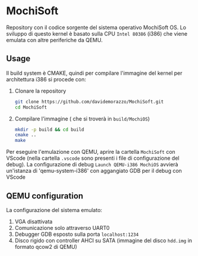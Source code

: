 # MochiSoft

Repository con il codice sorgente del sistema operativo MochiSoft OS. Lo sviluppo di questo kernel è basato sulla CPU ```Intel 80386``` (i386) che viene emulata con altre periferiche da QEMU.

## Usage
Il build system è CMAKE, quindi per compilare l'immagine del kernel per architettura i386 si procede con:

1. Clonare la repository
	``` bash
	git clone https://github.com/davidemorazzo/MochiSoft.git
	cd MochiSoft
	```
2. Compilare l'immagine ( che si troverà in `build/MochiOS`)
	```bash
	mkdir -p build && cd build
	cmake ..
	make
	```

Per eseguire l'emulazione con QEMU, aprire la cartella `MochiSoft` con VScode (nella cartella `.vscode` sono presenti i file di configurazione del debug). La configurazione di debug `Launch QEMU-i386 MochiOS` avvierà un'istanza di 'qemu-system-i386' con aggangiato GDB per il debug con VScode

## QEMU configuration
La configurazione del sistema emulato:

1. VGA disattivata
2. Comunicazione solo attraverso UART0
3. Debugger GDB esposto sulla porta `localhost:1234`
4. Disco rigido con controller AHCI su SATA (immagine del disco `hdd.img` in formato qcow2 di QEMU)

